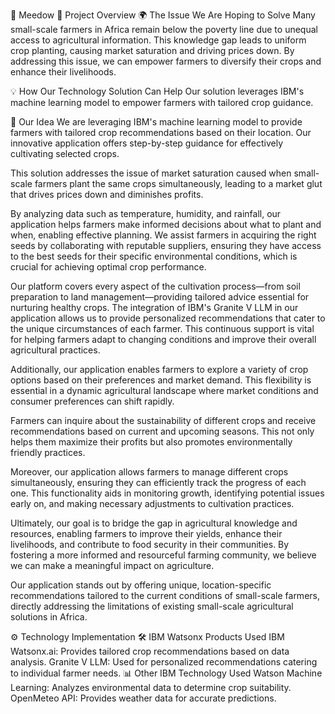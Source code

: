 🌱 Meedow
📜 Project Overview
🌍 The Issue We Are Hoping to Solve
Many small-scale farmers in Africa remain below the poverty line due to unequal access to agricultural information. This knowledge gap leads to uniform crop planting, causing market saturation and driving prices down. By addressing this issue, we can empower farmers to diversify their crops and enhance their livelihoods.

💡 How Our Technology Solution Can Help
Our solution leverages IBM's machine learning model to empower farmers with tailored crop guidance.

🌿 Our Idea
We are leveraging IBM's machine learning model to provide farmers with tailored crop recommendations based on their location. Our innovative application offers step-by-step guidance for effectively cultivating selected crops.

This solution addresses the issue of market saturation caused when small-scale farmers plant the same crops simultaneously, leading to a market glut that drives prices down and diminishes profits.

By analyzing data such as temperature, humidity, and rainfall, our application helps farmers make informed decisions about what to plant and when, enabling effective planning. We assist farmers in acquiring the right seeds by collaborating with reputable suppliers, ensuring they have access to the best seeds for their specific environmental conditions, which is crucial for achieving optimal crop performance.

Our platform covers every aspect of the cultivation process—from soil preparation to land management—providing tailored advice essential for nurturing healthy crops. The integration of IBM's Granite V LLM in our application allows us to provide personalized recommendations that cater to the unique circumstances of each farmer. This continuous support is vital for helping farmers adapt to changing conditions and improve their overall agricultural practices.

Additionally, our application enables farmers to explore a variety of crop options based on their preferences and market demand. This flexibility is essential in a dynamic agricultural landscape where market conditions and consumer preferences can shift rapidly.

Farmers can inquire about the sustainability of different crops and receive recommendations based on current and upcoming seasons. This not only helps them maximize their profits but also promotes environmentally friendly practices.

Moreover, our application allows farmers to manage different crops simultaneously, ensuring they can efficiently track the progress of each one. This functionality aids in monitoring growth, identifying potential issues early on, and making necessary adjustments to cultivation practices.

Ultimately, our goal is to bridge the gap in agricultural knowledge and resources, enabling farmers to improve their yields, enhance their livelihoods, and contribute to food security in their communities. By fostering a more informed and resourceful farming community, we believe we can make a meaningful impact on agriculture.

Our application stands out by offering unique, location-specific recommendations tailored to the current conditions of small-scale farmers, directly addressing the limitations of existing small-scale agricultural solutions in Africa.

⚙️ Technology Implementation
🛠️ IBM Watsonx Products Used
IBM Watsonx.ai: Provides tailored crop recommendations based on data analysis.
Granite V LLM: Used for personalized recommendations catering to individual farmer needs.
📊 Other IBM Technology Used
Watson Machine Learning: Analyzes environmental data to determine crop suitability.
OpenMeteo API: Provides weather data for accurate predictions.

